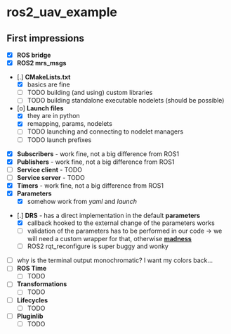 # ros2_uav_example

## First impressions

* [X] **ROS bridge**
* [X] **ROS2 mrs_msgs**
* [.] **CMakeLists.txt**
  * [X] basics are fine
  * [ ] TODO building (and using) custom libraries
  * [ ] TODO building standalone executable nodelets (should be possible)
* [o] **Launch files**
  * [X] they are in python
  * [X] remapping, params, nodelets
  * [ ] TODO launching and connecting to nodelet managers
  * [ ] TODO launch prefixes
* [X] **Subscribers** - work fine, not a big difference from ROS1
* [X] **Publishers** - work fine, not a big difference from ROS1
* [ ] **Service client** - TODO
* [ ] **Service server** - TODO
* [X] **Timers** - work fine, not a big difference from ROS1
* [X] **Parameters**
  * [X] somehow work from _yaml_ and _launch_
* [.] **DRS** - has a direct implementation in the default **parameters**
  * [X] callback hooked to the external change of the parameters works
  * [ ] validation of the parameters has to be performed in our code -> we will need a custom wrapper for that, otherwise [**madness**](https://github.com/alsora/ros2-code-examples/blob/master/simple_parameter/src/simple_parameter_server_node.cpp)
  * [ ] ROS2 rqt_reconfigure is super buggy and wonky
* [ ] why is the terminal output monochromatic? I want my colors back...
* [ ] **ROS Time**
  * [ ] TODO
* [ ] **Transformations**
  * [ ] TODO
* [ ] **Lifecycles**
  * [ ] TODO
* [ ] **Pluginlib**
  * [ ] TODO
